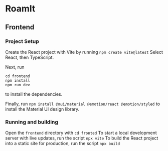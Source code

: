 # RoamIt
## Frontend
### Project Setup
Create the React project with Vite by running
```npm create vite@latest```
Select React, then TypeScript.

Next, run
```
cd frontend
npm install
npm run dev
```
to install the dependencies.

Finally, run
```npm install @mui/material @emotion/react @emotion/styled```
to install the Material UI design library.

### Running and building
Open the `frontend` directory with
```cd fronted```
To start a local development server with live updates, run the script
```npx vite```
To build the React project into a static site for production, run the script
```npx build```
